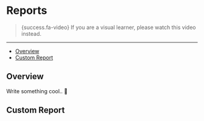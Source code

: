 # Reports

> {success.fa-video} If you are a visual learner, please watch this video instead.

---

- [Overview](#overview)
- [Custom Report](#custom-report)

<a name="overview"></a>
## Overview

Write something cool.. 🦊

<a name="custom-report"></a>
## Custom Report
